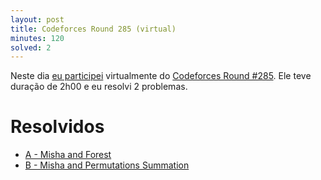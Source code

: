 ```yaml
---
layout: post
title: Codeforces Round 285 (virtual)
minutes: 120
solved: 2
---
```


Neste dia [eu participei](http://codeforces.com/contest/504/standings/participant/8125961#p8125961) virtualmente do [Codeforces Round #285](http://codeforces.com/contest/504). Ele teve duração de 2h00 e eu resolvi 2 problemas.

# Resolvidos
- [A - Misha and Forest](http://codeforces.com/contest/504/problem/A)
- [B - Misha and Permutations Summation](http://codeforces.com/contest/504/problem/B)
